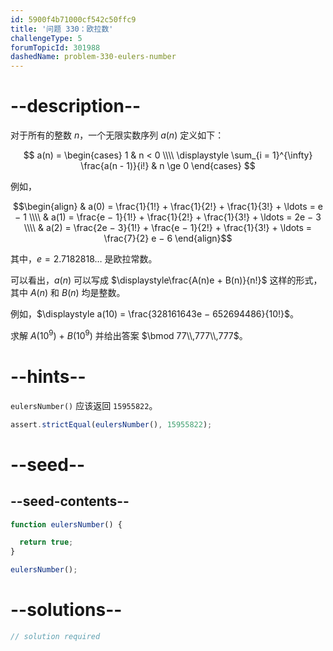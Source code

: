 ```yaml
---
id: 5900f4b71000cf542c50ffc9
title: '问题 330：欧拉数'
challengeType: 5
forumTopicId: 301988
dashedName: problem-330-eulers-number
---
```


# --description--

对于所有的整数 $n$，一个无限实数序列 $a(n)$ 定义如下：

$$ a(n) = \begin{cases} 1                                                       & n < 0 \\\\ \displaystyle \sum_{i = 1}^{\infty} \frac{a(n - 1)}{i!} & n \ge 0 \end{cases} $$

例如，

$$\begin{align} & a(0) = \frac{1}{1!} + \frac{1}{2!} + \frac{1}{3!} + \ldots = e − 1 \\\\ & a(1) = \frac{e − 1}{1!} + \frac{1}{2!} + \frac{1}{3!} + \ldots = 2e − 3 \\\\ & a(2) = \frac{2e − 3}{1!} + \frac{e − 1}{2!} + \frac{1}{3!} + \ldots = \frac{7}{2} e − 6 \end{align}$$

其中，$e = 2.7182818\ldots$ 是欧拉常数。

可以看出，$a(n)$ 可以写成 $\displaystyle\frac{A(n)e + B(n)}{n!}$ 这样的形式，其中 $A(n)$ 和 $B(n)$ 均是整数。

例如，$\displaystyle a(10) = \frac{328161643e − 652694486}{10!}$。

求解 $A({10}^9)$ + $B({10}^9)$ 并给出答案 $\bmod 77\\,777\\,777$。

# --hints--

`eulersNumber()` 应该返回 `15955822`。

```js
assert.strictEqual(eulersNumber(), 15955822);
```

# --seed--

## --seed-contents--

```js
function eulersNumber() {

  return true;
}

eulersNumber();
```

# --solutions--

```js
// solution required
```
